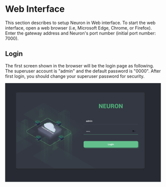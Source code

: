 # Web Interface

This section describes to setup Neuron in Web interface. To start the web interface, open a web browser (i.e, Microsoft Edge, Chrome, or Firefox). Enter the gateway address and Neuron's port number (initial port number: 7000).

## Login

The first screen shown in the browser will be the login page as following. The superuser account is &quot;admin&quot; and the default password is &quot;0000&quot;. After first login, you should change your superuser password for security.

![ ](./assets/web-interface.png)
